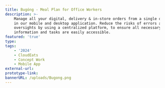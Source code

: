 ```yaml
---
title: Bugóng - Meal Plan for Office Workers
description: >-
    Manage all your digital, delivery & in-store orders from a single dashboard
    in our mobile and desktop application. Reduce the risks of errors and
    oversights by using a centralized platform, to ensure all necessary
    information and tasks are easily accessible.
featured: 'true'
type:
tags:
    - '2024'
    - CloudEats
    - Concept Work
    - Mobile App
external-url:
prototype-link:
bannerURL: /uploads/Bugong.png
---
```

